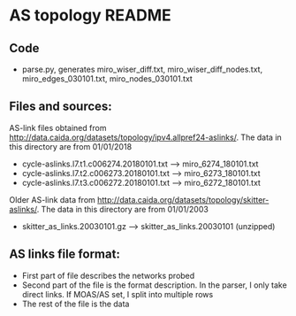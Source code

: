 # AS topology README

## Code
  * parse.py, generates miro\_wiser\_diff.txt, miro\_wiser\_diff\_nodes.txt, miro\_edges\_030101.txt, miro\_nodes\_030101.txt

## Files and sources:
AS-link files obtained from http://data.caida.org/datasets/topology/ipv4.allpref24-aslinks/. The data in this directory are from 01/01/2018
  * cycle-aslinks.l7.t1.c006274.20180101.txt --> miro\_6274\_180101.txt
  * cycle-aslinks.l7.t2.c006273.20180101.txt --> miro\_6273\_180101.txt
  * cycle-aslinks.l7.t3.c006272.20180101.txt --> miro\_6272\_180101.txt

Older AS-link data from http://data.caida.org/datasets/topology/skitter-aslinks/. The data in this directory are from 01/01/2003
  * skitter\_as\_links.20030101.gz --> skitter\_as\_links.20030101 (unzipped)

## AS links file format:
  * First part of file describes the networks probed
  * Second part of the file is the format description. In the parser, I only take direct links. If MOAS/AS set, I split into multiple rows
  * The rest of the file is the data


